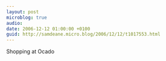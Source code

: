```yaml
---
layout: post
microblog: true
audio: 
date: 2006-12-12 01:00:00 +0100
guid: http://samdeane.micro.blog/2006/12/12/t1017553.html
---
```

Shopping at Ocado
